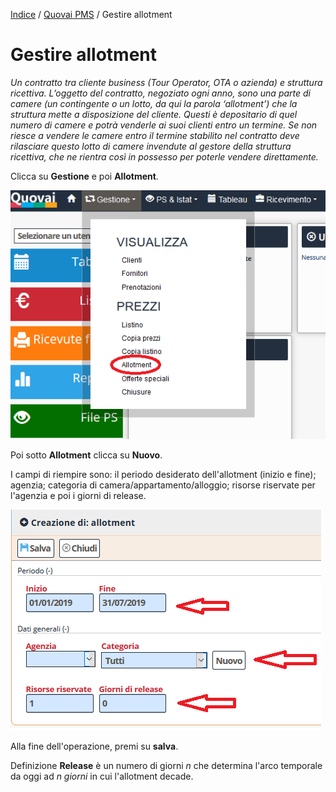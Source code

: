 
[Indice](index.md) / [Quovai PMS](quovai-pms-it.md) / Gestire allotment

# Gestire allotment

*Un contratto tra cliente business (Tour Operator, OTA o azienda) e struttura ricettiva. L’oggetto del contratto, negoziato ogni anno, sono una parte di camere (un contingente o un lotto, da qui la parola ‘allotment’) che la struttura mette a disposizione del cliente. Questi è depositario di quel numero di camere e potrà venderle ai suoi clienti entro un termine. Se non riesce a vendere le camere entro il termine stabilito nel contratto deve rilasciare questo lotto di camere invendute al   gestore della struttura ricettiva, che ne rientra così in possesso per poterle vendere direttamente.*

Clicca su **Gestione** e poi **Allotment**.

![](images/allotment-001.png)  

Poi sotto **Allotment** clicca su **Nuovo**. 

I campi di riempire sono: il periodo desiderato dell'allotment (inizio e fine); agenzia; categoria di camera/appartamento/alloggio; risorse riservate per l'agenzia e poi i giorni di release.

![](images/allotment-002.png)  

Alla fine dell'operazione, premi su **salva**.

Definizione 
**Release** è un numero di giorni _n_ che determina l'arco temporale da oggi ad _n giorni_ in cui l'allotment decade.  
